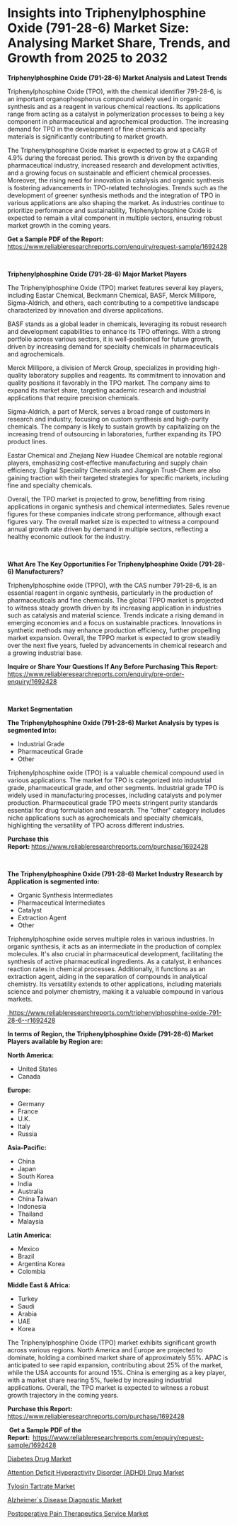 <p><h1>Insights into Triphenylphosphine Oxide (791-28-6) Market Size: Analysing Market Share, Trends, and Growth from 2025 to 2032</h1></p><p><strong>Triphenylphosphine Oxide (791-28-6) Market Analysis and Latest Trends</strong></p>
<p><p>Triphenylphosphine Oxide (TPO), with the chemical identifier 791-28-6, is an important organophosphorus compound widely used in organic synthesis and as a reagent in various chemical reactions. Its applications range from acting as a catalyst in polymerization processes to being a key component in pharmaceutical and agrochemical production. The increasing demand for TPO in the development of fine chemicals and specialty materials is significantly contributing to market growth.</p><p>The Triphenylphosphine Oxide market is expected to grow at a CAGR of 4.9% during the forecast period. This growth is driven by the expanding pharmaceutical industry, increased research and development activities, and a growing focus on sustainable and efficient chemical processes. Moreover, the rising need for innovation in catalysis and organic synthesis is fostering advancements in TPO-related technologies. Trends such as the development of greener synthesis methods and the integration of TPO in various applications are also shaping the market. As industries continue to prioritize performance and sustainability, Triphenylphosphine Oxide is expected to remain a vital component in multiple sectors, ensuring robust market growth in the coming years.</p></p>
<p><strong>Get a Sample PDF of the Report:&nbsp;</strong> <a href="https://www.reliableresearchreports.com/enquiry/request-sample/1692428?utm_campaign=48&utm_medium=2&utm_source=Github&utm_content=ia&utm_term=27032025&utm_id=triphenylphosphine-oxide-791-28-6">https://www.reliableresearchreports.com/enquiry/request-sample/1692428</a></p>
<p>&nbsp;</p>
<p><strong>Triphenylphosphine Oxide (791-28-6) Major Market Players</strong></p>
<p><p>The Triphenylphosphine Oxide (TPO) market features several key players, including Eastar Chemical, Beckmann Chemical, BASF, Merck Millipore, Sigma-Aldrich, and others, each contributing to a competitive landscape characterized by innovation and diverse applications.</p><p>BASF stands as a global leader in chemicals, leveraging its robust research and development capabilities to enhance its TPO offerings. With a strong portfolio across various sectors, it is well-positioned for future growth, driven by increasing demand for specialty chemicals in pharmaceuticals and agrochemicals.</p><p>Merck Millipore, a division of Merck Group, specializes in providing high-quality laboratory supplies and reagents. Its commitment to innovation and quality positions it favorably in the TPO market. The company aims to expand its market share, targeting academic research and industrial applications that require precision chemicals.</p><p>Sigma-Aldrich, a part of Merck, serves a broad range of customers in research and industry, focusing on custom synthesis and high-purity chemicals. The company is likely to sustain growth by capitalizing on the increasing trend of outsourcing in laboratories, further expanding its TPO product lines.</p><p>Eastar Chemical and Zhejiang New Huadee Chemical are notable regional players, emphasizing cost-effective manufacturing and supply chain efficiency. Digital Speciality Chemicals and Jiangyin Trust-Chem are also gaining traction with their targeted strategies for specific markets, including fine and specialty chemicals.</p><p>Overall, the TPO market is projected to grow, benefitting from rising applications in organic synthesis and chemical intermediates. Sales revenue figures for these companies indicate strong performance, although exact figures vary. The overall market size is expected to witness a compound annual growth rate driven by demand in multiple sectors, reflecting a healthy economic outlook for the industry.</p></p>
<p>&nbsp;</p>
<p><strong>What Are The Key Opportunities For Triphenylphosphine Oxide (791-28-6) Manufacturers?</strong></p>
<p><p>Triphenylphosphine oxide (TPPO), with the CAS number 791-28-6, is an essential reagent in organic synthesis, particularly in the production of pharmaceuticals and fine chemicals. The global TPPO market is projected to witness steady growth driven by its increasing application in industries such as catalysis and material science. Trends indicate a rising demand in emerging economies and a focus on sustainable practices. Innovations in synthetic methods may enhance production efficiency, further propelling market expansion. Overall, the TPPO market is expected to grow steadily over the next five years, fueled by advancements in chemical research and a growing industrial base.</p></p>
<p><strong>Inquire or Share Your Questions If Any Before Purchasing This Report:</strong> <a href="https://www.reliableresearchreports.com/enquiry/pre-order-enquiry/1692428?utm_campaign=48&utm_medium=2&utm_source=Github&utm_content=ia&utm_term=27032025&utm_id=triphenylphosphine-oxide-791-28-6">https://www.reliableresearchreports.com/enquiry/pre-order-enquiry/1692428</a></p>
<p>&nbsp;</p>
<p><strong>Market Segmentation</strong></p>
<p><strong>The Triphenylphosphine Oxide (791-28-6) Market Analysis by types is segmented into:</strong></p>
<p><ul><li>Industrial Grade</li><li>Pharmaceutical Grade</li><li>Other</li></ul></p>
<p><p>Triphenylphosphine oxide (TPO) is a valuable chemical compound used in various applications. The market for TPO is categorized into industrial grade, pharmaceutical grade, and other segments. Industrial grade TPO is widely used in manufacturing processes, including catalysts and polymer production. Pharmaceutical grade TPO meets stringent purity standards essential for drug formulation and research. The "other" category includes niche applications such as agrochemicals and specialty chemicals, highlighting the versatility of TPO across different industries.</p></p>
<p><strong>Purchase this Report:&nbsp;</strong><a href="https://www.reliableresearchreports.com/purchase/1692428?utm_campaign=48&utm_medium=2&utm_source=Github&utm_content=ia&utm_term=27032025&utm_id=triphenylphosphine-oxide-791-28-6">https://www.reliableresearchreports.com/purchase/1692428</a></p>
<p>&nbsp;</p>
<p><strong>The Triphenylphosphine Oxide (791-28-6) Market Industry Research by Application is segmented into:</strong></p>
<p><ul><li>Organic Synthesis Intermediates</li><li>Pharmaceutical Intermediates</li><li>Catalyst</li><li>Extraction Agent</li><li>Other</li></ul></p>
<p><p>Triphenylphosphine oxide serves multiple roles in various industries. In organic synthesis, it acts as an intermediate in the production of complex molecules. It's also crucial in pharmaceutical development, facilitating the synthesis of active pharmaceutical ingredients. As a catalyst, it enhances reaction rates in chemical processes. Additionally, it functions as an extraction agent, aiding in the separation of compounds in analytical chemistry. Its versatility extends to other applications, including materials science and polymer chemistry, making it a valuable compound in various markets.</p></p>
<p><a href="https://www.reliableresearchreports.com/triphenylphosphine-oxide-791-28-6--r1692428?utm_campaign=48&utm_medium=2&utm_source=Github&utm_content=ia&utm_term=27032025&utm_id=triphenylphosphine-oxide-791-28-6">&nbsp;https://www.reliableresearchreports.com/triphenylphosphine-oxide-791-28-6--r1692428</a></p>
<p><strong>In terms of Region, the Triphenylphosphine Oxide (791-28-6) Market Players available by Region are:</strong></p>
<p>
    <p> <strong> North America: </strong>
        <ul>
            <li>United States</li>
            <li>Canada</li>
        </ul>
        </p> 
    <p> <strong> Europe: </strong>
        <ul>
            <li>Germany</li>
            <li>France</li>
            <li>U.K.</li>
            <li>Italy</li>
            <li>Russia</li>
        </ul>
        </p> 
    <p> <strong> Asia-Pacific: </strong>
        <ul>
            <li>China</li>
            <li>Japan</li>
            <li>South Korea</li>
            <li>India</li>
            <li>Australia</li>
            <li>China Taiwan</li>
            <li>Indonesia</li>
            <li>Thailand</li>
            <li>Malaysia</li>
        </ul>
        </p> 
    <p> <strong> Latin America: </strong>
        <ul>
            <li>Mexico</li>
            <li>Brazil</li>
            <li>Argentina Korea</li>
            <li>Colombia</li>
        </ul>
        </p> 
    <p> <strong> Middle East & Africa: </strong>
        <ul>
            <li>Turkey</li>
            <li>Saudi</li>
            <li>Arabia</li>
            <li>UAE</li>
            <li>Korea</li>
        </ul>
    </p>
    </p>
<p><p>The Triphenylphosphine Oxide (TPO) market exhibits significant growth across various regions. North America and Europe are projected to dominate, holding a combined market share of approximately 55%. APAC is anticipated to see rapid expansion, contributing about 25% of the market, while the USA accounts for around 15%. China is emerging as a key player, with a market share nearing 5%, fueled by increasing industrial applications. Overall, the TPO market is expected to witness a robust growth trajectory in the coming years.</p></p>
<p><strong>Purchase this Report: </strong><a href="https://www.reliableresearchreports.com/purchase/1692428?utm_campaign=48&utm_medium=2&utm_source=Github&utm_content=ia&utm_term=27032025&utm_id=triphenylphosphine-oxide-791-28-6">https://www.reliableresearchreports.com/purchase/1692428</a></p>
<p>&nbsp;<strong>Get a Sample PDF of the Report:&nbsp;&nbsp;</strong><a href="https://www.reliableresearchreports.com/enquiry/request-sample/1692428?utm_campaign=48&utm_medium=2&utm_source=Github&utm_content=ia&utm_term=27032025&utm_id=triphenylphosphine-oxide-791-28-6">https://www.reliableresearchreports.com/enquiry/request-sample/1692428</a></p>
<p><strong></strong></p>
<p><p><a href="https://github.com/tabormahay2f/Market-Research-Report-List-1/blob/main/diabetes-drug-market.md?utm_campaign=48&utm_medium=2&utm_source=Github&utm_content=ia&utm_term=27032025&utm_id=triphenylphosphine-oxide-791-28-6">Diabetes Drug Market</a></p><p><a href="https://github.com/zdybelzinn/Market-Research-Report-List-1/blob/main/attention-deficit-hyperactivity-disorder-adhd-drug-market.md?utm_campaign=48&utm_medium=2&utm_source=Github&utm_content=ia&utm_term=27032025&utm_id=triphenylphosphine-oxide-791-28-6">Attention Deficit Hyperactivity Disorder (ADHD) Drug Market</a></p><p><a href="https://github.com/iperitvik8/Market-Research-Report-List-1/blob/main/tylosin-tartrate-market.md?utm_campaign=48&utm_medium=2&utm_source=Github&utm_content=ia&utm_term=27032025&utm_id=triphenylphosphine-oxide-791-28-6">Tylosin Tartrate Market</a></p><p><a href="https://github.com/ilanarohalgh/Market-Research-Report-List-1/blob/main/alzheimers-disease-diagnostic-market.md?utm_campaign=48&utm_medium=2&utm_source=Github&utm_content=ia&utm_term=27032025&utm_id=triphenylphosphine-oxide-791-28-6">Alzheimer`s Disease Diagnostic Market</a></p><p><a href="https://github.com/frodanlert/Market-Research-Report-List-1/blob/main/postoperative-pain-therapeutics-service-market.md?utm_campaign=48&utm_medium=2&utm_source=Github&utm_content=ia&utm_term=27032025&utm_id=triphenylphosphine-oxide-791-28-6">Postoperative Pain Therapeutics Service Market</a></p></p>